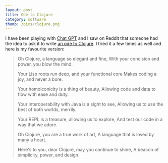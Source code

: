 ```yaml
---
layout: post
title: Ode to Clojure
category: software
thumb: /pics/clojure.png
---
```


I have been playing with [Chat GPT][1] and I saw on Reddit that someone had the idea to ask it to write [an ode to Clojure][2].
I tried it a few times as well and here is my favourite version:

> Oh Clojure, a language so elegant and fine,
> With your concision and power, you blow the mind.
>
> Your Lisp roots run deep, and your functional core
> Makes coding a joy, and never a bore.
>
> Your homoiconicity is a thing of beauty,
> Allowing code and data to flow with ease and duty.
>
> Your interoperability with Java is a sight to see,
> Allowing us to use the best of both worlds, merrily.
>
> Your REPL is a treasure, allowing us to explore,
> And test our code in a way that we adore.
>
> Oh Clojure, you are a true work of art,
> A language that is loved by many a heart.
>
> Here's to you, dear Clojure, may you continue to shine,
> A beacon of simplicity, power, and design.

[1]: https://chat.openai.com/
[2]: https://www.reddit.com/r/Clojure/comments/zedhsq/ode_to_clojure_by_chatgpt/

